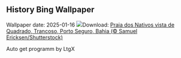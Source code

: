 ## History Bing Wallpaper
Wallpaper date: 2025-01-16
![](https://www.bing.com/th?id=OHR.TrancosoPraia_PT-BR2050297915_UHD.jpg&w=1000)Download: [Praia dos Nativos vista de Quadrado, Trancoso, Porto Seguro, Bahia (© Samuel Ericksen/Shutterstock)](https://www.bing.com/th?id=OHR.TrancosoPraia_PT-BR2050297915_UHD.jpg)

Auto get programm by LtgX
